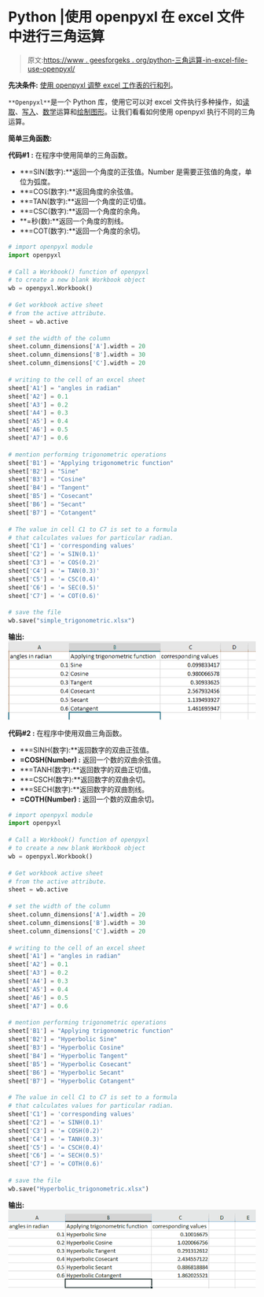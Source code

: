 # Python |使用 openpyxl 在 excel 文件中进行三角运算

> 原文:[https://www . geesforgeks . org/python-三角运算-in-excel-file-use-openpyxl/](https://www.geeksforgeeks.org/python-trigonometric-operations-in-excel-file-using-openpyxl/)

**先决条件:** [使用 openpyxl 调整 excel 工作表的行和列](https://www.geeksforgeeks.org/python-adjusting-rows-and-columns-of-an-excel-file-using-openpyxl-module/)。

`**Openpyxl**`是一个 Python 库，使用它可以对 excel 文件执行多种操作，如[读取](https://www.geeksforgeeks.org/python-reading-excel-file-using-openpyxl-module/)、[写入](https://www.geeksforgeeks.org/python-writing-excel-file-using-openpyxl-module/)、[数学](https://www.geeksforgeeks.org/python-arithmetic-operations-in-excel-file-using-openpyxl/)运算和[绘制图形](https://www.geeksforgeeks.org/python-plotting-charts-in-excel-sheet-using-openpyxl-module-set-1/)。让我们看看如何使用 openpyxl 执行不同的三角运算。

**简单三角函数:**

**代码#1 :** 在程序中使用简单的三角函数。

*   **=SIN(数字):**返回一个角度的正弦值。Number 是需要正弦值的角度，单位为弧度。
*   **=COS(数字):**返回角度的余弦值。
*   **=TAN(数字):**返回一个角度的正切值。
*   **=CSC(数字):**返回一个角度的余角。
*   **=秒(数):**返回一个角度的割线。
*   **=COT(数字):**返回一个角度的余切。

```py
# import openpyxl module
import openpyxl

# Call a Workbook() function of openpyxl 
# to create a new blank Workbook object
wb = openpyxl.Workbook()

# Get workbook active sheet  
# from the active attribute.
sheet = wb.active

# set the width of the column
sheet.column_dimensions['A'].width = 20
sheet.column_dimensions['B'].width = 30
sheet.column_dimensions['C'].width = 20

# writing to the cell of an excel sheet
sheet['A1'] = "angles in radian"
sheet['A2'] = 0.1
sheet['A3'] = 0.2
sheet['A4'] = 0.3
sheet['A5'] = 0.4
sheet['A6'] = 0.5
sheet['A7'] = 0.6

# mention performing trigonometric operations
sheet['B1'] = "Applying trigonometric function"
sheet['B2'] = "Sine"
sheet['B3'] = "Cosine"
sheet['B4'] = "Tangent"
sheet['B5'] = "Cosecant"
sheet['B6'] = "Secant"
sheet['B7'] = "Cotangent"

# The value in cell C1 to C7 is set to a formula 
# that calculates values for particular radian.
sheet['C1'] = 'corresponding values'
sheet['C2'] = '= SIN(0.1)'
sheet['C3'] = '= COS(0.2)'
sheet['C4'] = '= TAN(0.3)'
sheet['C5'] = '= CSC(0.4)'
sheet['C6'] = '= SEC(0.5)'
sheet['C7'] = '= COT(0.6)'

# save the file
wb.save("simple_trigonometric.xlsx")
```

**输出:**
![](img/e07236cc7f4f8adb6346a796f56eb221.png)

**代码#2 :** 在程序中使用双曲三角函数。

*   **=SINH(数字):**返回数字的双曲正弦值。
*   **=COSH(Number) :** 返回一个数的双曲余弦值。
*   **=TANH(数字):**返回数字的双曲正切值。
*   **=CSCH(数字):**返回数字的双曲余切。
*   **=SECH(数字):**返回数字的双曲割线。
*   **=COTH(Number) :** 返回一个数的双曲余切。

```py
# import openpyxl module
import openpyxl

# Call a Workbook() function of openpyxl 
# to create a new blank Workbook object
wb = openpyxl.Workbook()

# Get workbook active sheet  
# from the active attribute.
sheet = wb.active

# set the width of the column
sheet.column_dimensions['A'].width = 20
sheet.column_dimensions['B'].width = 30
sheet.column_dimensions['C'].width = 20

# writing to the cell of an excel sheet
sheet['A1'] = "angles in radian"
sheet['A2'] = 0.1
sheet['A3'] = 0.2
sheet['A4'] = 0.3
sheet['A5'] = 0.4
sheet['A6'] = 0.5
sheet['A7'] = 0.6

# mention performing trigonometric operations
sheet['B1'] = "Applying trigonometric function"
sheet['B2'] = "Hyperbolic Sine"
sheet['B3'] = "Hyperbolic Cosine"
sheet['B4'] = "Hyperbolic Tangent"
sheet['B5'] = "Hyperbolic Cosecant"
sheet['B6'] = "Hyperbolic Secant"
sheet['B7'] = "Hyperbolic Cotangent"

# The value in cell C1 to C7 is set to a formula 
# that calculates values for particular radian.
sheet['C1'] = 'corresponding values'
sheet['C2'] = '= SINH(0.1)'
sheet['C3'] = '= COSH(0.2)'
sheet['C4'] = '= TANH(0.3)'
sheet['C5'] = '= CSCH(0.4)'
sheet['C6'] = '= SECH(0.5)'
sheet['C7'] = '= COTH(0.6)'

# save the file
wb.save("Hyperbolic_trigonometric.xlsx")
```

**输出:**
![](img/e4163ef610d16a0de710b7069d642d68.png)